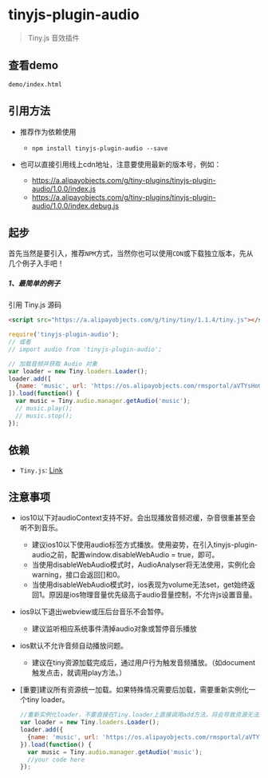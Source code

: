 # tinyjs-plugin-audio

> Tiny.js 音效插件

## 查看demo

`demo/index.html`

## 引用方法

- 推荐作为依赖使用

  - `npm install tinyjs-plugin-audio --save`

- 也可以直接引用线上cdn地址，注意要使用最新的版本号，例如：

  - https://a.alipayobjects.com/g/tiny-plugins/tinyjs-plugin-audio/1.0.0/index.js
  - https://a.alipayobjects.com/g/tiny-plugins/tinyjs-plugin-audio/1.0.0/index.debug.js

## 起步
首先当然是要引入，推荐`NPM`方式，当然你也可以使用`CDN`或下载独立版本，先从几个例子入手吧！

##### 1、最简单的例子

引用 Tiny.js 源码
``` html
<script src="https://a.alipayobjects.com/g/tiny/tiny/1.1.4/tiny.js"></script>
```
``` js
require('tinyjs-plugin-audio');
// 或者
// import audio from 'tinyjs-plugin-audio';

// 加载音频并获取 Audio 对象
var loader = new Tiny.loaders.Loader();
loader.add([
  {name: 'music', url: 'https://os.alipayobjects.com/rmsportal/aVTYsHoGDVBnqXKuYDrs.mp3'}
]).load(function() {
  var music = Tiny.audio.manager.getAudio('music');
  // music.play();
  // music.stop();
});
```

## 依赖
- `Tiny.js`: [Link](http://tinyjs.net/#/docs/api)

## 注意事项
- ios10以下对audioContext支持不好。会出现播放音频迟缓，杂音很重甚至会听不到音乐。

  - 建议ios10以下使用audio标签方式播放。使用姿势，在引入tinyjs-plugin-audio之前，配置window.disableWebAudio = true，即可。
  - 当使用disableWebAudio模式时，AudioAnalyser将无法使用，实例化会warning，接口会返回[]和0。
  - 当使用disableWebAudio模式时，ios表现为volume无法set，get始终返回1。原因是ios物理音量优先级高于audio音量控制，不允许js设置音量。

- ios9以下退出webview或压后台音乐不会暂停。

  - 建议监听相应系统事件清掉audio对象或暂停音乐播放

- ios默认不允许音频自动播放问题。

  - 建议在tiny资源加载完成后，通过用户行为触发音频播放。（如document触发点击，就调用play方法。）

- [重要]建议所有资源统一加载。如果特殊情况需要后加载，需要重新实例化一个tiny loader。

  ``` js
  //重新实例化loader，不要直接在Tiny.loader上直接调用add方法，将会导致资源无法加载。
  var loader = new Tiny.loaders.Loader();
  loader.add({
    {name: 'music', url: 'https://os.alipayobjects.com/rmsportal/aVTYsHoGDVBnqXKuYDrs.mp3'}
  }).load(function() {
    var music = Tiny.audio.manager.getAudio('music');
    //your code here
  });
  ```
